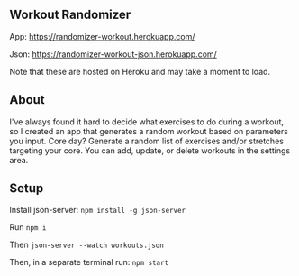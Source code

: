## Workout Randomizer

App: <a href="https://randomizer-workout.herokuapp.com/" target="_blank">https://randomizer-workout.herokuapp.com/</a>

Json: <a href="https://randomizer-workout-json.herokuapp.com/" target="_blank">https://randomizer-workout-json.herokuapp.com/</a>

Note that these are hosted on Heroku and may take a moment to load.

## About

I've always found it hard to decide what exercises to do during a workout, so I created an app that generates a random workout based on parameters you input.  Core day? Generate a random list of exercises and/or stretches targeting your core.  You can add, update, or delete workouts in the settings area.

## Setup

Install json-server: `npm install -g json-server`

Run `npm i`

Then `json-server --watch workouts.json`

Then, in a separate terminal run: `npm start`
